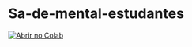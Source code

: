# Sa-de-mental-estudantes
[![Abrir no Colab](https://colab.research.google.com/assets/colab-badge.svg)](https://colab.research.google.com/github/SEU_USUARIO/SEU_REPOSITORIO/blob/main/ProjetoSaúdeEstudantes.ipynb)
